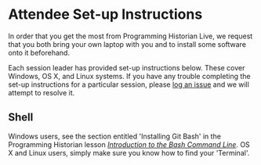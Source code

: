 # Attendee Set-up Instructions

In order that you get the most from Programming Historian Live, we request that you both bring your own laptop with you and to install some software onto it beforehand.

Each session leader has provided set-up instructions below. These cover Windows, OS X, and Linux systems. If you have any trouble completing the set-up instructions for a particular session, please [log an issue](https://github.com/drjwbaker/proghistlive/issues) and we will attempt to resolve it.

## Shell

Windows users, see the section entitled 'Installing Git Bash' in the Programming Historian lesson [*Introduction to the Bash Command Line*](http://programminghistorian.org/lessons/intro-to-bash). OS X and Linux users, simply make sure you know how to find your 'Terminal'.